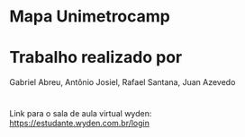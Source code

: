 # Mapa Unimetrocamp

# Trabalho realizado por
Gabriel Abreu, Antônio Josiel, Rafael Santana, Juan Azevedo
#

Link para o sala de aula virtual wyden: https://estudante.wyden.com.br/login

